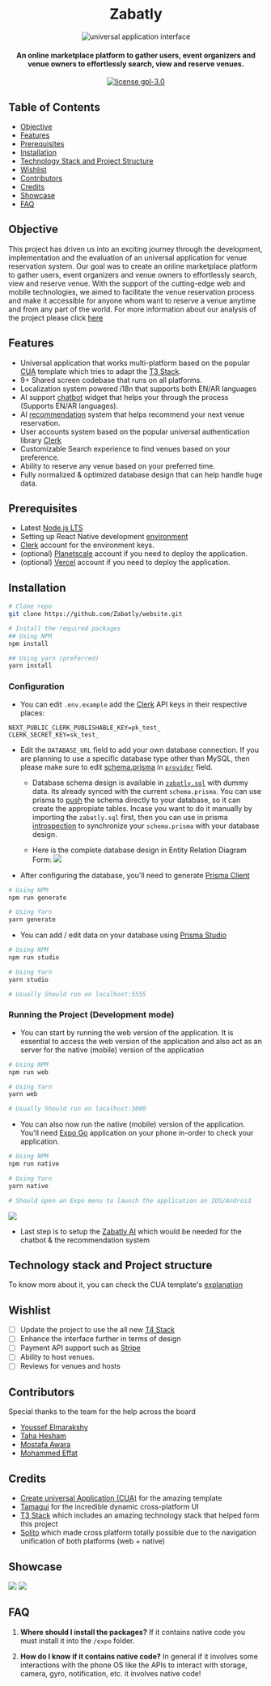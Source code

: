 <h1 align="center">
  Zabatly
</h1>
<p align="center">
<img src="./misc/zabatly.png" alt="universal application interface" /></p>
<h4 align="center">An online marketplace platform to gather users, event organizers and venue owners to effortlessly search, view and reserve venues.</h4>
<p align="center">
<a href="https://github.com/Zabatly/website/blob/master/LICENSE">
   <img src="https://img.shields.io/github/license/Zabatly/website?style=for-the-badge" alt="license gpl-3.0"/>
</a>
</p>

## Table of Contents

- [Objective](#objective)
- [Features](#features)
- [Prerequisites](#prerequisites)
- [Installation](#installation)
- [Technology Stack and Project Structure](#technology-stack-and-project-structure)
- [Wishlist](#wishlist)
- [Contributors](#contributors)
- [Credits](#credits)
- [Showcase](#showcase)
- [FAQ](#faq)

## Objective

This project has driven us into an exciting journey through the development, implementation and the evaluation of an universal application for venue reservation system. Our goal was to create an online marketplace platform to gather users, event organizers and venue owners to effortlessly search, view and reserve venue. With the support of the cutting-edge web and mobile technologies, we aimed to facilitate the venue reservation process and make it accessible for anyone whom want to reserve a venue anytime and from any part of the world. For more information about our analysis of the project please click [here](https://tahahesham.com/zabatly-app)

## Features

- Universal application that works multi-platform based on the popular [CUA](https://github.com/chen-rn/CUA) template which tries to adapt the [T3 Stack](https://create.t3.gg/).
- 9+ Shared screen codebase that runs on all platforms.
- Localization system powered i18n that supports both EN/AR languages
- AI support [chatbot](https://github.com/Zabatly/AI) widget that helps your through the process (Supports EN/AR languages).
- AI [recommendation](https://github.com/Zabatly/AI) system that helps recommend your next venue reservation.
- User accounts system based on the popular universal authentication library [Clerk](https://clerk.com/?utm_campaign=theo-dtc)
- Customizable Search experience to find venues based on your preference.
- Ability to reserve any venue based on your preferred time.
- Fully normalized & optimized database design that can help handle huge data.

## Prerequisites

- Latest [Node.js LTS](https://nodejs.org/en/download)
- Setting up React Native development [environment](https://reactnative.dev/docs/environment-setup)
- [Clerk](https://clerk.com/docs/quickstarts/setup-clerk) account for the environment keys.
- (optional) [Planetscale](https://planetscale.com/docs/tutorials/planetscale-quick-start-guide) account if you need to deploy the application.
- (optional) [Vercel](https://vercel.com/docs/getting-started-with-vercel) account if you need to deploy the application.

## Installation

```bash
# Clone repo
git clone https://github.com/Zabatly/website.git

# Install the required packages
## Using NPM
npm install

## Using yarn (preferred)
yarn install
```

### Configuration

- You can edit `.env.example` add the [Clerk](https://clerk.com/docs/quickstarts/setup-clerk) API keys in their respective places:

```env
NEXT_PUBLIC_CLERK_PUBLISHABLE_KEY=pk_test_
CLERK_SECRET_KEY=sk_test_
```

- Edit the `DATABASE_URL` field to add your own database connection. If you are planning to use a specific database type other than MySQL, then please make sure to edit [schema.prisma](https://github.com/Zabatly/website/blob/main/packages/db/prisma/schema.prisma) in [`provider`](https://www.prisma.io/docs/reference/api-reference/prisma-schema-reference#fields) field.

  - Database schema design is available in [`zabatly.sql`](https://github.com/Zabatly/website/blob/main/packages/db/zabatly.sql) with dummy data. Its already synced with the current `schema.prisma`. You can use prisma to [push](https://www.prisma.io/docs/reference/api-reference/command-reference#db-push) the schema directly to your database, so it can create the appropiate tables. Incase you want to do it manually by importing the `zabatly.sql` first, then you can use in prisma [introspection](https://www.prisma.io/docs/getting-started/setup-prisma/add-to-existing-project/relational-databases/introspection-typescript-sqlserver#introspect-your-database-with-prisma) to synchronize your `schema.prisma` with your database design.

  - Here is the complete database design in Entity Relation Diagram Form:
    <img src="./misc/ERD_FINAL.png" />

- After configuring the database, you'll need to generate [Prisma Client](https://www.prisma.io/docs/reference/api-reference/command-reference#generate)

```bash
# Using NPM
npm run generate

# Using Yarn
yarn generate
```

- You can add / edit data on your database using [Prisma Studio](https://www.prisma.io/studio)

```bash
# Using NPM
npm run studio

# Using Yarn
yarn studio

# Usually Should run on localhost:5555
```

### Running the Project (Development mode)

- You can start by running the web version of the application. It is essential to access the web version of the application and also act as an server for the native (mobile) version of the application

```bash
# Using NPM
npm run web

# Using Yarn
yarn web

# Usually Should run on localhost:3000
```

- You can also now run the native (mobile) version of the application. You'll need [Expo Go](https://expo.dev/client) application on your phone in-order to check your application.

```bash
# Using NPM
npm run native

# Using Yarn
yarn native

# Should open an Expo menu to launch the application on IOS/Android
```

<img src="./misc/native.png" />

- Last step is to setup the [Zabatly AI](https://github.com/Zabatly/AI) which would be needed for the chatbot & the recommendation system

## Technology stack and Project structure

To know more about it, you can check the CUA template's [explanation](https://github.com/chen-rn/CUA#-how-it-works)

## Wishlist

- [ ] Update the project to use the all new [T4 Stack](https://github.com/timothymiller/t4-app/tree/main#--create-t4-app)
- [ ] Enhance the interface further in terms of design
- [ ] Payment API support such as [Stripe](https://stripe.com/docs)
- [ ] Ability to host venues.
- [ ] Reviews for venues and hosts

## Contributors

Special thanks to the team for the help across the board

- [Youssef Elmarakshy](https://github.com/Carbowix)
- [Taha Hesham](https://github.com/tahahesham)
- [Mostafa Awara](https://github.com/mostafavic)
- [Mohammed Effat](https://github.com/bondo2boy)

## Credits

- [Create universal Application (CUA)](https://github.com/chen-rn/CUA) for the amazing template
- [Tamagui](https://tamagui.dev/) for the incredible dynamic cross-platform UI
- [T3 Stack](https://create.t3.gg/) which includes an amazing technology stack that helped form this project
- [Solito](https://github.com/nandorojo/solito) which made cross platform totally possible due to the navigation unification of both platforms (web + native)

## Showcase

<img src="./misc/preview_1.png" />
<img src="./misc/preview_2.png" />

## FAQ

1. **Where should I install the packages?**
   If it contains native code you must install it into the `/expo` folder.

2. **How do I know if it contains native code?**
   In general if it involves some interactions with the phone OS like the APIs to interact with storage, camera, gyro, notification, etc. it involves native code!
